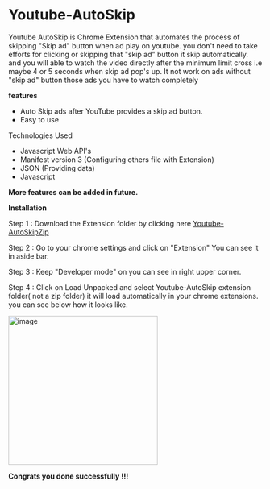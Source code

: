 # Youtube-AutoSkip
Youtube AutoSkip is Chrome Extension that automates the process of skipping "Skip ad" button when ad play on youtube. 
you don't need to take efforts for clicking or skipping that "skip ad" button it skip automatically. and you will able to watch the video directly after the minimum limit cross i.e maybe 4 or 5 seconds when skip ad pop's up.
It not work on ads without "skip ad" button those ads you have to watch completely

**features**
- Auto Skip ads after YouTube provides a skip ad button.
- Easy to use

Technologies Used 
- Javascript Web API's
- Manifest version 3 (Configuring others file with Extension)
- JSON (Providing data)
- Javascript


**More features can be added in future.**

**Installation**

Step 1 : Download the Extension folder by clicking here [Youtube-AutoSkipZip](C:\Users\HP\Downloads\SocialMediaBlocker-ChromeEXT-dcb9999271ed5fa9238a0e3ce25f1eac3570036d.zip)

Step 2 : Go to your chrome settings and click on "Extension" You can see it in aside bar.

Step 3 : Keep "Developer mode" on you can see in right upper corner. 

Step 4 : Click on Load Unpacked and select Youtube-AutoSkip extension folder( not a zip folder) it will load automatically in your chrome extensions. you can see below how it looks like.

<img width="296" alt="image" src="https://user-images.githubusercontent.com/92040884/170962688-679381a1-ac24-4e2c-8fe2-74ae44dd9cc2.png">



**Congrats you done successfully !!!**


         
      
      
